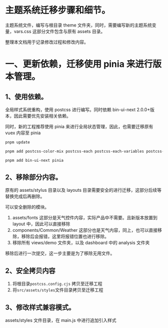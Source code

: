 # 主题系统迁移步骤和细节。

主题系统文件，编写与根目录 theme 文件夹，同时，需要编写新的主题系统变量，vars.css 这部分文件包含与原有 assets 目录。

整理本文档用于记录修改过程和修改内容。

# 一、更新依赖，迁移使用 pinia 来进行版本管理。

## 1、使用依赖。

全局样式系统重构，使用 postcss 进行编写。同时依赖 bin-ui-next 2.0.0+版本，因此需要优先安装相关依赖。

同时，新的工程推荐使用 pinia 来进行全局状态管理，因此，也需要迁移原有 vuex 内容至 pinia

```sh
pnpm update

pnpm add postcss-color-mix postcss-each postcss-each-variables postcss-import postcss-nested -D

pnpm add bin-ui-next pinia
```

## 2、移除部分内容。

原有的 assets/stylus 目录以及 layouts 目录需要安全的进行迁移，这部分后续等替换完成后再删除。

可以安全删除的模块。

1. assets/fonts 这部分是天气控件内容，实际产品中不需要。且新版本放置到 layout 中，因此可以直接移除
2. components/Common/Weather 这部分也是天气内容，同上，也可以直接移除，移除后会报错，这里将报错位置也进行移除。
3. 移除所有 views/demo 文件夹，以及 dashboard 中的 analysis 文件夹

移除后进行一次提交，这一步主要是为了移除无用文件。

## 2、安全拷贝内容

1. 将根目录`postcss.config.cjs` 拷贝至迁移工程
2. 将`src/assets/styles`文件目录拷贝至迁移工程

## 3、修改样式兼容模式。

assets/styles 文件目录，在 main.js 中进行追加引入样式

```js

```

